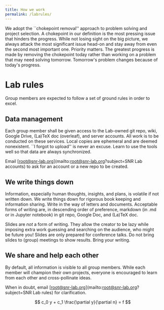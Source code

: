 ```yaml
---
title: How we work
permalink: /labrules/
---
```


We adopt the ``chokepoint removal'' approach to problem solving and project selection.  A chokepoint in our definition is the most pressing issue that hinders the progress.  While not losing sight on the big picture, we always attack the most significant issue head-on and stay away from even the second most important one.  Priority matters.  The greatest progress is made by removing the chokepoint today rather than working on a problem that may need solving tomorrow.  Tomorrow's problem changes because of today's progress.

# Lab rules

Group members are expected to follow a set of ground rules in order to excel.

## Data management

Each group member shall be given access to the Lab-owned git repo, wiki, Google Drive, (La)TeX doc (overleaf), and server accounts.  All work is to be conducted on these services.  Local copies are ephemeral and are deemed nonexistent.  ``I forgot to upload'' is never an excuse.  Learn to use the tools well so that data are always synchronized.

Email [root@snr-lab.org](mailto:root@snr-lab.org?subject=SNR Lab accounts) to ask for an account or a new repo to be created.

## We write things down

Information, especially human thoughts, insights, and plans, is volatile if not written down.  We write things down for rigorous book keeping and information sharing.  Write in the way of letters and documents.  Acceptable forms of writing are, in descending order of preference, markdown (in .md or in Jupyter notebook) in git repo, Google Doc, and (La)TeX doc.

Slides are *not* a form of writing.  They allow the creator to be lazy while imposing extra work guessing and searching on the audience, who might be future you!  Slides are only prepared for conference talks.  Do not bring slides to (group) meetings to show results.  Bring your writing.

## We share and help each other

By default, all information is visible to all group members.  While each member will champion their own projects, everyone is encouraged to learn from each other and cross-pollinate ideas.

When in doubt, email [root@snr-lab.org](mailto:root@snr-lab.org?subject=SNR Lab rules) for clarification.

$$ c_0 y + c_1 \frac{\partial y}{\partial n} = f $$
